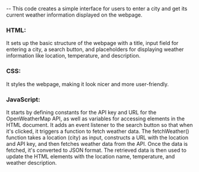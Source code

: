 -- This code creates a simple interface for users to enter a city and get its current weather information displayed on the webpage.
### HTML:
It sets up the basic structure of the webpage with a title, input field for entering a city, a search button, and placeholders for displaying weather information like location, temperature, and description.

### CSS:

It styles the webpage, making it look nicer and more user-friendly.

### JavaScript:

It starts by defining constants for the API key and URL for the OpenWeatherMap API, as well as variables for accessing elements in the HTML document.
It adds an event listener to the search button so that when it's clicked, it triggers a function to fetch weather data.
The fetchWeather() function takes a location (city) as input, constructs a URL with the location and API key, and then fetches weather data from the API.
Once the data is fetched, it's converted to JSON format.
The retrieved data is then used to update the HTML elements with the location name, temperature, and weather description.